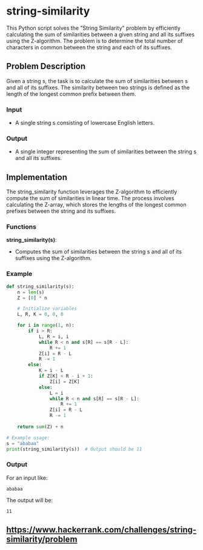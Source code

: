 

# string-similarity

This Python script solves the "String Similarity" problem by efficiently calculating the sum of similarities between a given string and all its suffixes using the Z-algorithm. The problem is to determine the total number of characters in common between the string and each of its suffixes.

## Problem Description

Given a string s, the task is to calculate the sum of similarities between s and all of its suffixes. The similarity between two strings is defined as the length of the longest common prefix between them.

### Input

- A single string s consisting of lowercase English letters.

### Output

- A single integer representing the sum of similarities between the string s and all its suffixes.

## Implementation

The string_similarity function leverages the Z-algorithm to efficiently compute the sum of similarities in linear time. The process involves calculating the Z-array, which stores the lengths of the longest common prefixes between the string and its suffixes.

### Functions

 **string_similarity(s)**:
   - Computes the sum of similarities between the string s and all of its suffixes using the Z-algorithm.


### Example

```python
def string_similarity(s):
    n = len(s)
    Z = [0] * n

    # Initialize variables
    L, R, K = 0, 0, 0

    for i in range(1, n):
        if i > R:
            L, R = i, i
            while R < n and s[R] == s[R - L]:
                R += 1
            Z[i] = R - L
            R -= 1
        else:
            K = i - L
            if Z[K] < R - i + 1:
                Z[i] = Z[K]
            else:
                L = i
                while R < n and s[R] == s[R - L]:
                    R += 1
                Z[i] = R - L
                R -= 1
    
    return sum(Z) + n

# Example usage:
s = "ababaa"
print(string_similarity(s))  # Output should be 11
```

### Output

For an input like:

```
ababaa
```

The output will be:

```
11
```

## https://www.hackerrank.com/challenges/string-similarity/problem